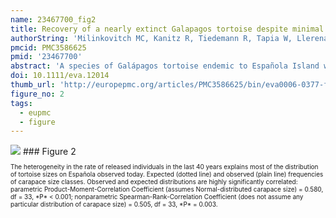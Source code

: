 ```yaml
---
name: 23467700_fig2
title: Recovery of a nearly extinct Galapagos tortoise despite minimal genetic variation.
authorString: 'Milinkovitch MC, Kanitz R, Tiedemann R, Tapia W, Llerena F, Caccone A, Gibbs JP, Powell JR.'
pmcid: PMC3586625
pmid: '23467700'
abstract: 'A species of Galápagos tortoise endemic to Española Island was reduced to just 12 females and three males that have been bred in captivity since 1971 and have produced over 1700 offspring now repatriated to the island. Our molecular genetic analyses of juveniles repatriated to and surviving on the island indicate that none of the tortoises sampled in 1994 had hatched on the island versus 3% in 2004 and 24% in 2007, which demonstrates substantial and increasing reproduction in situ once again. This recovery occurred despite the parental population having an estimated effective population size <8 due to a combination of unequal reproductive success of the breeders and nonrandom mating in captivity. These results provide guidelines for adapting breeding regimes in the parental captive population and decreasing inbreeding in the repatriated population. Using simple morphological data scored on the sampled animals, we also show that a strongly heterogeneous distribution of tortoise sizes on Española Island observed today is due to a large variance in the number of animals included in yearly repatriation events performed in the last 40 years. Our study reveals that, at least in the short run, some endangered species can recover dramatically despite a lack of genetic variation and irregular repatriation efforts.'
doi: 10.1111/eva.12014
thumb_url: 'http://europepmc.org/articles/PMC3586625/bin/eva0006-0377-f2.gif'
figure_no: 2
tags:
  - eupmc
  - figure
---
```

<img src='http://europepmc.org/articles/PMC3586625/bin/eva0006-0377-f2.jpg' style='max-height: 300px'>
### Figure 2
<p style='font-size: 10px;'>The heterogeneity in the rate of released individuals in the last 40 years explains most of the distribution of tortoise sizes on Española observed today. Expected (dotted line) and observed (plain line) frequencies of carapace size classes. Observed and expected distributions are highly significantly correlated: parametric Product-Moment-Correlation Coefficient (assumes Normal-distributed carapace size) = 0.580, df = 33, *P* &lt; 0.001; nonparametric Spearman-Rank-Correlation Coefficient (does not assume any particular distribution of carapace size) = 0.505, df = 33, *P* = 0.003.</p>
